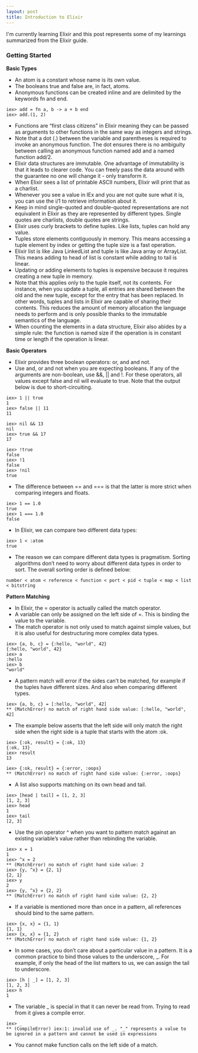 ```yaml
---
layout: post
title: Introduction to Elixir
---
```


I'm currently learning Elixir and this post represents some of my learnings summarized from the Elixir guide.

### Getting Started

**Basic Types**
* An atom is a constant whose name is its own value.
* The booleans true and false are, in fact, atoms.
* Anonymous functions can be created inline and are delimited by the keywords fn and end.
```
iex> add = fn a, b -> a + b end
iex> add.(1, 2)
```
* Functions are “first class citizens” in Elixir meaning they can be passed as arguments to other functions in the same way as integers and strings.
* Note that a dot (.) between the variable and parentheses is required to invoke an anonymous function. The dot ensures there is no ambiguity between calling an anonymous function named add and a named function add/2.
* Elixir data structures are immutable. One advantage of immutability is that it leads to clearer code. You can freely pass the data around with the guarantee no one will change it - only transform it.
* When Elixir sees a list of printable ASCII numbers, Elixir will print that as a charlist.
* Whenever you see a value in IEx and you are not quite sure what it is, you can use the i/1 to retrieve information about it.
* Keep in mind single-quoted and double-quoted representations are not equivalent in Elixir as they are represented by different types. Single quotes are charlists, double quotes are strings.
* Elixir uses curly brackets to define tuples. Like lists, tuples can hold any value.
* Tuples store elements contiguously in memory. This means accessing a tuple element by index or getting the tuple size is a fast operation.
* Elixir list is like Java LinkedList and tuple is like Java array or ArrayList. This means adding to head of list is constant while adding to tail is linear.
* Updating or adding elements to tuples is expensive because it requires creating a new tuple in memory.
* Note that this applies only to the tuple itself, not its contents. For instance, when you update a tuple, all entries are shared between the old and the new tuple, except for the entry that has been replaced. In other words, tuples and lists in Elixir are capable of sharing their contents. This reduces the amount of memory allocation the language needs to perform and is only possible thanks to the immutable semantics of the language.
* When counting the elements in a data structure, Elixir also abides by a simple rule: the function is named size if the operation is in constant time or length if the operation is linear.

**Basic Operators**
* Elixir provides three boolean operators: or, and and not.
* Use and, or and not when you are expecting booleans. If any of the arguments are non-boolean, use &&, || and !. For these operators, all values except false and nil will evaluate to true. Note that the output below is due to short-circuiting.
```
iex> 1 || true
1
iex> false || 11
11

iex> nil && 13
nil
iex> true && 17
17

iex> !true
false
iex> !1
false
iex> !nil
true
```
* The difference between == and === is that the latter is more strict when comparing integers and floats.
```
iex> 1 == 1.0
true
iex> 1 === 1.0
false
```
* In Elixir, we can compare two different data types:
```
iex> 1 < :atom
true
```
* The reason we can compare different data types is pragmatism. Sorting algorithms don’t need to worry about different data types in order to sort. The overall sorting order is defined below:
```
number < atom < reference < function < port < pid < tuple < map < list < bitstring
```

**Pattern Matching**
* In Elixir, the = operator is actually called the match operator.
* A variable can only be assigned on the left side of =. This is binding the value to the variable.
* The match operator is not only used to match against simple values, but it is also useful for destructuring more complex data types.
```
iex> {a, b, c} = {:hello, "world", 42}
{:hello, "world", 42}
iex> a
:hello
iex> b
"world"
```
* A pattern match will error if the sides can’t be matched, for example if the tuples have different sizes. And also when comparing different types.
```
iex> {a, b, c} = [:hello, "world", 42]
** (MatchError) no match of right hand side value: [:hello, "world", 42]
```
* The example below asserts that the left side will only match the right side when the right side is a tuple that starts with the atom :ok.
```
iex> {:ok, result} = {:ok, 13}
{:ok, 13}
iex> result
13

iex> {:ok, result} = {:error, :oops}
** (MatchError) no match of right hand side value: {:error, :oops}
```
* A list also supports matching on its own head and tail.
```
iex> [head | tail] = [1, 2, 3]
[1, 2, 3]
iex> head
1
iex> tail
[2, 3]
```
* Use the pin operator ^ when you want to pattern match against an existing variable’s value rather than rebinding the variable.
```
iex> x = 1
1
iex> ^x = 2
** (MatchError) no match of right hand side value: 2
iex> {y, ^x} = {2, 1}
{2, 1}
iex> y
2
iex> {y, ^x} = {2, 2}
** (MatchError) no match of right hand side value: {2, 2}
```
* If a variable is mentioned more than once in a pattern, all references should bind to the same pattern.
```
iex> {x, x} = {1, 1}
{1, 1}
iex> {x, x} = {1, 2}
** (MatchError) no match of right hand side value: {1, 2}
```
* In some cases, you don’t care about a particular value in a pattern. It is a common practice to bind those values to the underscore, _. For example, if only the head of the list matters to us, we can assign the tail to underscore.
```
iex> [h | _] = [1, 2, 3]
[1, 2, 3]
iex> h
1
```
* The variable _ is special in that it can never be read from. Trying to read from it gives a compile error.
```
iex> _
** (CompileError) iex:1: invalid use of _. "_" represents a value to be ignored in a pattern and cannot be used in expressions
```
* You cannot make function calls on the left side of a match.
